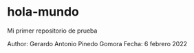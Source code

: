 # hola-mundo
Mi primer repositorio de prueba

Author: Gerardo Antonio Pinedo Gomora
Fecha: 6 febrero 2022

